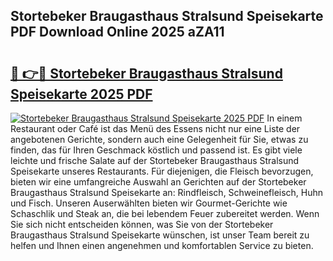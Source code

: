 ## Stortebeker Braugasthaus Stralsund Speisekarte PDF Download Online 2025 aZA11

# <h2><a href="http://gcc53k.nevu.top/?p=Stortebeker+Braugasthaus+Stralsund+Speisekarte">🔗 👉🔴 Stortebeker Braugasthaus Stralsund Speisekarte 2025 PDF</a></h2>

[![Stortebeker Braugasthaus Stralsund Speisekarte 2025 PDF](https://i.imgur.com/dBaPXMq.png)](http://gcc53k.nevu.top/?p=Stortebeker+Braugasthaus+Stralsund+Speisekarte)
In einem Restaurant oder Café ist das Menü des Essens nicht nur eine Liste der angebotenen Gerichte, sondern auch eine Gelegenheit für Sie, etwas zu finden, das für Ihren Geschmack köstlich und passend ist. Es gibt viele leichte und frische Salate auf der Stortebeker Braugasthaus Stralsund Speisekarte unseres Restaurants. Für diejenigen, die Fleisch bevorzugen, bieten wir eine umfangreiche Auswahl an Gerichten auf der Stortebeker Braugasthaus Stralsund Speisekarte an: Rindfleisch, Schweinefleisch, Huhn und Fisch. Unseren Auserwählten bieten wir Gourmet-Gerichte wie Schaschlik und Steak an, die bei lebendem Feuer zubereitet werden. Wenn Sie sich nicht entscheiden können, was Sie von der Stortebeker Braugasthaus Stralsund Speisekarte wünschen, ist unser Team bereit zu helfen und Ihnen einen angenehmen und komfortablen Service zu bieten.
